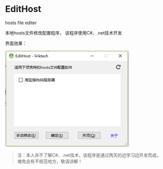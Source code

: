 # EditHost
hosts file editer

本地hosts文件修改配置程序，
该程序使用C#、.net技术开发

界面效果：

![edithost](view.png)

> 注：本人并不了解C#、.net技术，该程序是通过两天的边学习边开发而成，难免会有不规范地方，敬请谅解！